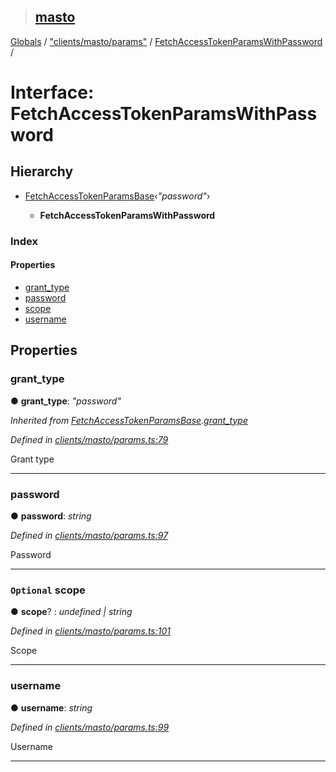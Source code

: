 > ## [masto](../README.md)

[Globals](../globals.md) / ["clients/masto/params"](../modules/_clients_masto_params_.md) / [FetchAccessTokenParamsWithPassword](_clients_masto_params_.fetchaccesstokenparamswithpassword.md) /

# Interface: FetchAccessTokenParamsWithPassword

## Hierarchy

* [FetchAccessTokenParamsBase](_clients_masto_params_.fetchaccesstokenparamsbase.md)‹*"password"*›

  * **FetchAccessTokenParamsWithPassword**

### Index

#### Properties

* [grant_type](_clients_masto_params_.fetchaccesstokenparamswithpassword.md#grant_type)
* [password](_clients_masto_params_.fetchaccesstokenparamswithpassword.md#password)
* [scope](_clients_masto_params_.fetchaccesstokenparamswithpassword.md#optional-scope)
* [username](_clients_masto_params_.fetchaccesstokenparamswithpassword.md#username)

## Properties

###  grant_type

● **grant_type**: *"password"*

*Inherited from [FetchAccessTokenParamsBase](_clients_masto_params_.fetchaccesstokenparamsbase.md).[grant_type](_clients_masto_params_.fetchaccesstokenparamsbase.md#grant_type)*

*Defined in [clients/masto/params.ts:79](https://github.com/neet/masto.js/blob/635a2aa/src/clients/masto/params.ts#L79)*

Grant type

___

###  password

● **password**: *string*

*Defined in [clients/masto/params.ts:97](https://github.com/neet/masto.js/blob/635a2aa/src/clients/masto/params.ts#L97)*

Password

___

### `Optional` scope

● **scope**? : *undefined | string*

*Defined in [clients/masto/params.ts:101](https://github.com/neet/masto.js/blob/635a2aa/src/clients/masto/params.ts#L101)*

Scope

___

###  username

● **username**: *string*

*Defined in [clients/masto/params.ts:99](https://github.com/neet/masto.js/blob/635a2aa/src/clients/masto/params.ts#L99)*

Username

___